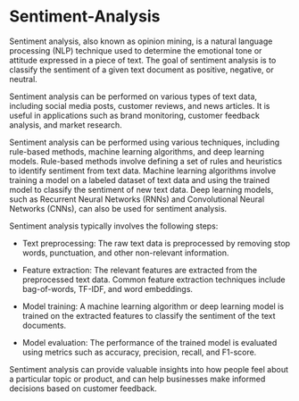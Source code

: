 # Sentiment-Analysis
Sentiment analysis, also known as opinion mining, is a natural language processing (NLP) technique used to determine the emotional tone or attitude expressed in a piece of text. The goal of sentiment analysis is to classify the sentiment of a given text document as positive, negative, or neutral.

Sentiment analysis can be performed on various types of text data, including social media posts, customer reviews, and news articles. It is useful in applications such as brand monitoring, customer feedback analysis, and market research.

Sentiment analysis can be performed using various techniques, including rule-based methods, machine learning algorithms, and deep learning models. Rule-based methods involve defining a set of rules and heuristics to identify sentiment from text data. Machine learning algorithms involve training a model on a labeled dataset of text data and using the trained model to classify the sentiment of new text data. Deep learning models, such as Recurrent Neural Networks (RNNs) and Convolutional Neural Networks (CNNs), can also be used for sentiment analysis.

Sentiment analysis typically involves the following steps:

* Text preprocessing: The raw text data is preprocessed by removing stop words, punctuation, and other non-relevant information.

* Feature extraction: The relevant features are extracted from the preprocessed text data. Common feature extraction techniques include bag-of-words, TF-IDF, and word embeddings.

* Model training: A machine learning algorithm or deep learning model is trained on the extracted features to classify the sentiment of the text documents.

* Model evaluation: The performance of the trained model is evaluated using metrics such as accuracy, precision, recall, and F1-score.

Sentiment analysis can provide valuable insights into how people feel about a particular topic or product, and can help businesses make informed decisions based on customer feedback.
